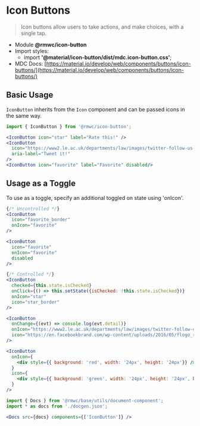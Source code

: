 # Icon Buttons

> Icon buttons allow users to take actions, and make choices, with a single tap.

- Module **@rmwc/icon-button**  
- Import styles:
  - import **'@material/icon-button/dist/mdc.icon-button.css'**;
- MDC Docs: [https://material.io/develop/web/components/buttons/icon-buttons/](https://material.io/develop/web/components/buttons/icon-buttons/)

## Basic Usage
`IconButton` inherits from the `Icon` component and can be passed icons in the same way.

```jsx render
import { IconButton } from '@rmwc/icon-button';

<IconButton icon="star" label="Rate this!" />
<IconButton
  icon="https://www2.le.ac.uk/departments/law/images/twitter-follow-us-icon"
  aria-label="Tweet it!"
/>
<IconButton icon="favorite" label="Favorite" disabled/>

```

## Usage as a Toggle

To use as a toggle, specify an additional toggled on state using 'onIcon'. 

```jsx render
{/* Uncontrolled */}
<IconButton
  icon="favorite_border"
  onIcon="favorite"
/>

<IconButton
  icon="favorite"
  onIcon="favorite"
  disabled
/>

{/* Controlled */}
<IconButton
  checked={this.state.isChecked}
  onClick={() => this.setState({isChecked: !this.state.isChecked})}
  onIcon="star"
  icon="star_border"
/>

<IconButton
  onChange={(evt) => console.log(evt.detail)}
  onIcon="https://www2.le.ac.uk/departments/law/images/twitter-follow-us-icon"
  icon="https://en.facebookbrand.com/wp-content/uploads/2016/05/flogo_rgb_hex-brc-site-250.png"
/>

<IconButton
  onIcon={
    <div style={{ background: 'red', width: '24px', height: '24px'}} />
  }
  icon={
    <div style={{ background: 'green', width: '24px', height: '24px', borderRadius: '50%' }} />
  }
/>
```

```jsx renderOnly
import { Docs } from '@rmwc/base/utils/document-component';
import * as docs from './docgen.json';

<Docs src={docs} components={['IconButton']} />
```
